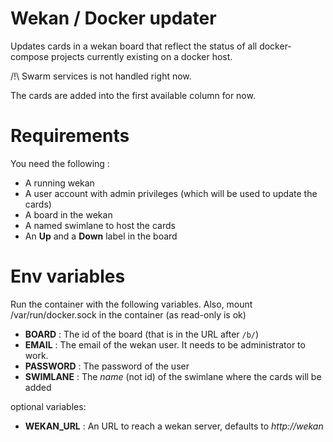 # Wekan / Docker updater

Updates cards in a wekan board that reflect the status of all docker-compose projects currently existing on a docker host.

/!\ Swarm services is not handled right now.

The cards are added into the first available column for now.

# Requirements

You need the following :

* A running wekan
* A user account with admin privileges (which will be used to update the cards)
* A board in the wekan
* A named swimlane to host the cards
* An **Up** and a **Down** label in the board

# Env variables

Run the container with the following variables.
Also, mount /var/run/docker.sock in the container (as read-only is ok)

* **BOARD** : The id of the board (that is in the URL after `/b/`)
* **EMAIL** : The email of the wekan user. It needs to be administrator to work.
* **PASSWORD** : The password of the user
* **SWIMLANE** : The *name* (not id) of the swimlane where the cards will be added

optional variables:
* **WEKAN_URL** : An URL to reach a wekan server, defaults to *http://wekan*
